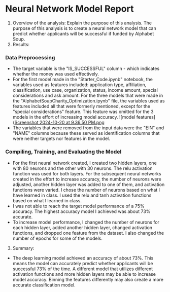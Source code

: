 # Neural Network Model Report

1. Overview of the analysis: Explain the purpose of this analysis.
   The purpose of this analysis is to create a neural network model that can predict whether applicants will be successful if funded by Alphabet Soup.  
2. Results:  

### Data Preprocessing  

- The target variable is the "IS_SUCCESSFUL" column - which indicates whether the money was used effectively.
- For the first model made in the "Starter_Code.ipynb" notebook, the variables used as features included: application type, affiliation, classification, use case, organization, status, income amount, special considerations and ask amount. For the three models that were made in the "AlphabetSoupCharity_Optimization.ipynb" file, the variables used as features included all that were formerly mentioned, except for the "special considerations" feature. This feature was omitted for the 3 models in the effort of increasing model accuracy.
  ![model features]([Screenshot 2024-10-20 at 9.36.50 PM.png](https://github.com/nishithapliyal/deep-learning-challenge/blob/main/Screenshot%202024-10-20%20at%209.36.50%20PM.png)
- The variables that were removed from the input data were the "EIN" and "NAME" columns because these served as identification columns that were neither targets nor features in the model.  

### Compiling, Training, and Evaluating the Model

- For the first neural network created, I created two hidden layers, one with 80 neurons and the other with 30 neurons. The relu activation function was used for both layers. For the subsequent neural networks created in the effort to increase accuracy, the number of neurons were adjusted, another hidden layer was added to one of them, and activation functions were varied. I chose the number of neurons based on what I have learned in class. I used the relu and tanh activation functions based on what I learned in class.
- I was not able to reach the target model performance of a 75% accuracy. The highest accuracy model I achieved was about 73% accurate.
- To increase model performance, I changed the number of neurons for each hidden layer, added another hidden layer, changed activation functions, and dropped one feature from the dataset. I also changed the number of epochs for some of the models.


3. Summary:
- The deep learning model achieved an accuracy of about 73%. This means the model can accurately predict whether applicants will be successful 73% of the time. A different model that utilizes different activation functions and more hidden layers may be able to increase model accuracy. Binning the features differently may also create a more accurate classification model. 

